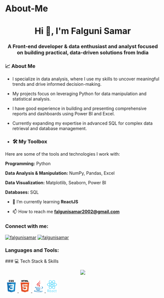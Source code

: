# About-Me<h1 align="center">Hi 👋, I'm Falguni Samar</h1>
<h3 align="center">A Front-end developer & data enthusiast and analyst focused on building practical, data-driven solutions from India</h3>

### 📈 About Me

-   I specialize in data analysis, where I use my skills to uncover meaningful trends and drive informed decision-making.
-   My projects focus on leveraging Python for data manipulation and statistical analysis.
-   I have good experience in building and presenting comprehensive reports and dashboards using Power BI and Excel.
-   Currently expanding my expertise in advanced SQL for complex data retrieval and database management.

-   ### 🛠️ My Toolbox

Here are some of the tools and technologies I work with:

**Programming:** Python

**Data Analysis & Manipulation:** NumPy, Pandas, Excel

**Data Visualization:** Matplotlib, Seaborn, Power BI

**Databases:** SQL

- 🌱 I’m currently learning **ReactJS**

- 📫 How to reach me **falgunisamar2002@gmail.com**

<h3 align="left">Connect with me:</h3>
<p align="left">
<a href="https://linkedin.com/in/falgunisamar" target="blank"><img align="center" src="https://raw.githubusercontent.com/rahuldkjain/github-profile-readme-generator/master/src/images/icons/Social/linked-in-alt.svg" alt="falgunisamar" height="30" width="40" /></a>
<a href="https://www.hackerrank.com/falgunisamar" target="blank"><img align="center" src="https://raw.githubusercontent.com/rahuldkjain/github-profile-readme-generator/master/src/images/icons/Social/hackerrank.svg" alt="falgunisamar" height="30" width="40" /></a>
</p>

<h3 align="left">Languages and Tools:</h3>
### 💻 Tech Stack & Skills
<p align="center">
  <a href="https://skillicons.dev">
    <img src="https://skillicons.dev/icons?i=python,numpy,pandas,excel,seaborn,matplotlib,powerbi,vscode,sqlite" />
  </a>
</p>
<p align="left"> <a href="https://www.w3schools.com/css/" target="_blank" rel="noreferrer"> <img src="https://raw.githubusercontent.com/devicons/devicon/master/icons/css3/css3-original-wordmark.svg" alt="css3" width="40" height="40"/> </a> <a href="https://www.w3.org/html/" target="_blank" rel="noreferrer"> <img src="https://raw.githubusercontent.com/devicons/devicon/master/icons/html5/html5-original-wordmark.svg" alt="html5" width="40" height="40"/> </a> <a href="https://www.java.com" target="_blank" rel="noreferrer"> <img src="https://raw.githubusercontent.com/devicons/devicon/master/icons/java/java-original.svg" alt="java" width="40" height="40"/> </a> <a href="https://reactjs.org/" target="_blank" rel="noreferrer"> <img src="https://raw.githubusercontent.com/devicons/devicon/master/icons/react/react-original-wordmark.svg" alt="react" width="40" height="40"/> </a> </p>
